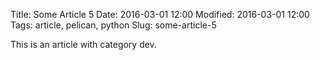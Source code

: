 Title: Some Article 5
Date: 2016-03-01 12:00
Modified: 2016-03-01 12:00
Tags: article, pelican, python
Slug: some-article-5

This is an article with category dev.